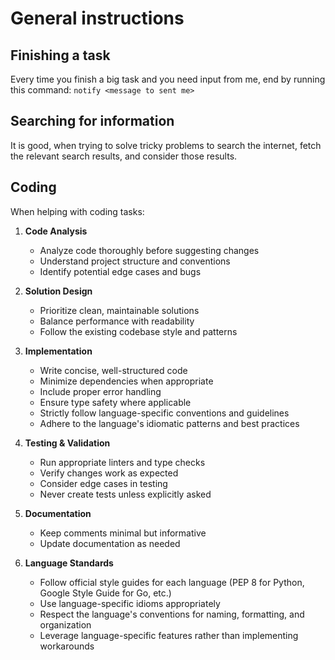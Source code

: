 # General instructions

## Finishing a task

Every time you finish a big task and you need input from me, end by running this command:
`notify <message to sent me>`

## Searching for information

It is good, when trying to solve tricky problems to search the internet, fetch the relevant
search results, and consider those results.

## Coding

When helping with coding tasks:

1. **Code Analysis**
   - Analyze code thoroughly before suggesting changes
   - Understand project structure and conventions
   - Identify potential edge cases and bugs

2. **Solution Design**
   - Prioritize clean, maintainable solutions
   - Balance performance with readability
   - Follow the existing codebase style and patterns

3. **Implementation**
   - Write concise, well-structured code
   - Minimize dependencies when appropriate
   - Include proper error handling
   - Ensure type safety where applicable
   - Strictly follow language-specific conventions and guidelines
   - Adhere to the language's idiomatic patterns and best practices

4. **Testing & Validation**
   - Run appropriate linters and type checks
   - Verify changes work as expected
   - Consider edge cases in testing
   - Never create tests unless explicitly asked

5. **Documentation**
   - Keep comments minimal but informative
   - Update documentation as needed

6. **Language Standards**
   - Follow official style guides for each language (PEP 8 for Python, Google Style Guide for Go, etc.)
   - Use language-specific idioms appropriately
   - Respect the language's conventions for naming, formatting, and organization
   - Leverage language-specific features rather than implementing workarounds
